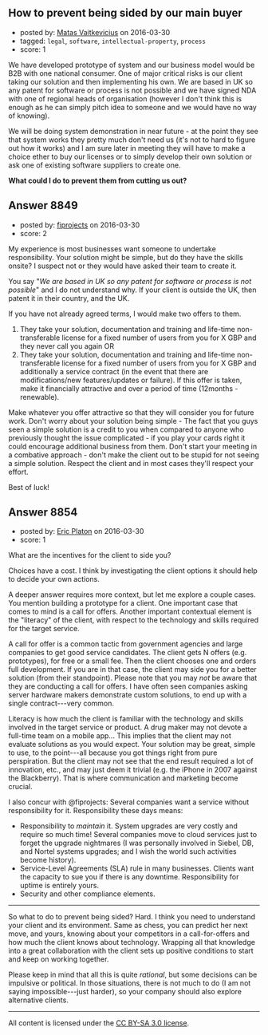 ## How to prevent being sided by our main buyer

- posted by: [Matas Vaitkevicius](https://stackexchange.com/users/1636408/matas-vaitkevicius) on 2016-03-30
- tagged: `legal`, `software`, `intellectual-property`, `process`
- score: 1

We have developed prototype of system and our business model would be B2B with one national consumer. One of major critical risks is our client taking our solution and then implementing his own. We are based in UK so any patent for software or process is not possible and we have signed NDA with one of regional heads of organisation (however I don't think this is enough as he can simply pitch idea to someone and we would have no way of knowing).

We will be doing system demonstration in near future - at the point they see that system works they pretty much don't need us (it's not to hard to figure out how it works) and I am sure later in meeting they will have to make a choice ether to buy our licenses or to simply develop their own solution or ask one of existing software suppliers to create one.

**What could I do to prevent them from cutting us out?**


## Answer 8849

- posted by: [fiprojects](https://stackexchange.com/users/5370155/fiprojects) on 2016-03-30
- score: 2

My experience is most businesses want someone to undertake responsibility. Your solution might be simple, but do they have the skills onsite? I suspect not or they would have asked their team to create it.

You say "*We are based in UK so any patent for software or process is not possible*" and I do not understand why. If your client is outside the UK, then patent it in their country, and the UK.

If you have not already agreed terms, I would make two offers to them.

 1. They take your solution, documentation and training and life-time non-transferable license for a fixed number of users from you for X GBP and they never call you again OR
 2. They take your solution, documentation and training and life-time non-transferable license for a fixed number of users from you for X GBP and additionally a service contract (in the event that there are modifications/new features/updates or failure). If this offer is taken, make it financially attractive and over a period of time (12months - renewable).

Make whatever you offer attractive so that they will consider you for future work. Don't worry about your solution being simple - The fact that you guys seen a simple solution is a credit to you when compared to anyone who previously thought the issue complicated - if you play your cards right it could encourage additional business from them. Don't start your meeting in a combative approach - don't make the client out to be stupid for not seeing a simple solution. Respect the client and in most cases they'll respect your effort.

Best of luck!


## Answer 8854

- posted by: [Eric Platon](https://stackexchange.com/users/1533/eric-platon) on 2016-03-30
- score: 1

What are the incentives for the client to side you?

Choices have a cost. I think by investigating the client options it should help to decide your own actions.

A deeper answer requires more context, but let me explore a couple cases. You mention building a prototype for a client. One important case that comes to mind is a call for offers. Another important contextual element is the "literacy" of the client, with respect to the technology and skills required for the target service.

A call for offer is a common tactic from government agencies and large companies to get good service candidates. The client gets N offers (e.g. prototypes), for free or a small fee. Then the client chooses one and orders full development. If you are in that case, the client may side you for a better solution (from their standpoint). Please note that you may *not* be aware that they are conducting a call for offers. I have often seen companies asking server hardware makers demonstrate custom solutions, to end up with a single contract---very common.

Literacy is how much the client is familiar with the technology and skills involved in the target service or product. A drug maker may not devote a full-time team on a mobile app... This implies that the client may not evaluate solutions as you would expect. Your solution may be great, simple to use, to the point---all because you got things right from pure perspiration. But the client may not see that the end result required a lot of innovation, etc., and may just deem it trivial (e.g. the iPhone in 2007 against the Blackberry). That is where communication and marketing become crucial.

I also concur with @fiprojects: Several companies want a service without responsibility for it. Responsibility these days means:

* Responsibility to *maintain* it. System upgrades are very costly and require so much time! Several companies move to cloud services just to forget the upgrade nightmares (I was personally involved in Siebel, DB, and Nortel systems upgrades; and I wish the world such activities become history).
* Service-Level Agreements (SLA) rule in many businesses. Clients want the capacity to sue you if there is any downtime. Responsibility for uptime is entirely yours.
* Security and other compliance elements.

---
So what to do to prevent being sided? Hard. I think you need to understand your client and its environment. Same as chess, you can predict her next move, and yours, knowing about your competitors in a call-for-offers and how much the client knows about technology. Wrapping all that knowledge into a great collaboration with the client sets up positive conditions to start and keep on working together.

Please keep in mind that all this is quite *rational*, but some decisions can be impulsive or political. In those situations, there is not much to do (I am not saying impossible---just harder), so your company should also explore alternative clients.



---

All content is licensed under the [CC BY-SA 3.0 license](https://creativecommons.org/licenses/by-sa/3.0/).
